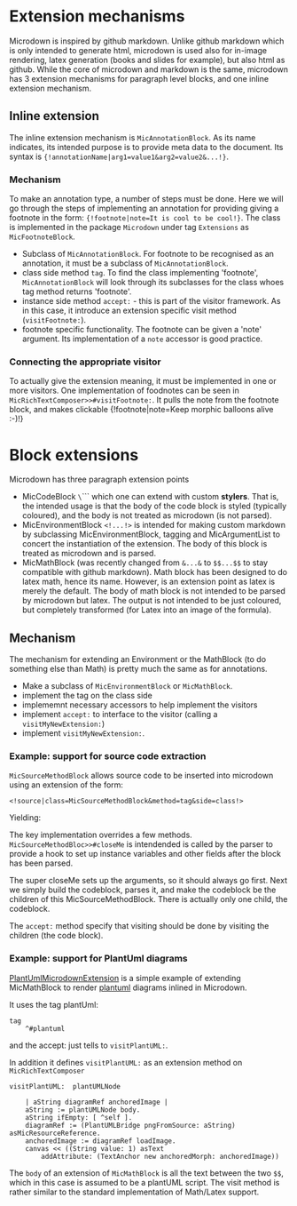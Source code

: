 # Extension mechanismsMicrodown  is inspired by github markdown. Unlike github markdown which is only intended to generate html, microdown is used also for in-image rendering, latex generation (books and slides for example), but also html as github. While the core of microdown and markdown is the same, microdown has 3 extension mechanisms for paragraph level blocks, and one inline extension mechanism.## Inline extensionThe inline extension mechanism is  `MicAnnotationBlock`. As its name indicates, its intended purpose is to provide meta data to the document. Its syntax is `{!annotationName|arg1=value1&arg2=value2&...!}`. ### MechanismTo make an annotation type, a number of steps must be done. Here we will go through the steps of implementing an annotation for providing giving a footnote in the form: `{!footnote|note=It is cool to be cool!}`.  The class is implemented in the package `Microdown` under tag `Extensions` as `MicFootnoteBlock`.- Subclass of `MicAnnotationBlock`. For footnote to be recognised as an annotation, it must be a subclass of `MicAnnotationBlock`.- class side method `tag`.  To find the class implementing 'footnote', `MicAnnotationBlock` will look through its subclasses for the class whoes tag method returns 'footnote'. - instance side method `accept:` - this is part of the visitor framework. As in this case, it introduce an extension specific visit method (`visitFootnote:`). - footnote specific functionality. The footnote can be given a 'note' argument. Its implementation of a `note` accessor is good practice.### Connecting the appropriate visitorTo actually give the extension meaning, it must be implemented in one or more visitors. One implementation of foodnotes can be seen in `MicRichTextComposer>>#visitFootnote:`. It pulls the note from the footnote block, and makes clickable {!footnote|note=Keep morphic balloons alive :-)!}# Block extensionsMicrodown has three paragraph extension points- MicCodeBlock `\`\`\`` which one can extend with custom **stylers**. That is, the intended usage is that the body of the code block is styled (typically coloured), and the body is not treated as microdown (is not parsed).- MicEnvironmentBlock `<!...!>` is intended for making custom markdown by subclassing MicEnvironmentBlock, tagging and MicArgumentList to concert the instantiation of the extension. The body of this block is treated as microdown and is parsed.- MicMathBlock (was recently changed from `&...&` to `$$...$$` to stay compatible with github markdown). Math block has been designed to do latex math, hence its name. However, is an extension point as latex is merely the default. The body of math block is not intended to be parsed by microdown but latex. The output is not intended to be just coloured, but completely transformed (for Latex into an image of the formula).## MechanismThe mechanism for extending an Environment or the MathBlock (to do something else than Math) is pretty much the same as for annotations. - Make a subclass of `MicEnvironmentBlock` or `MicMathBlock`.- implement the tag on the class side- implememnt necessary accessors to help implement the visitors- implement `accept:` to interface to the visitor (calling a `visitMyNewExtension:`)- implement `visitMyNewExtension:`.### Example: support for source code extraction`MicSourceMethodBlock` allows source code to be inserted into microdown using an extension of the form:```text<!source|class=MicSourceMethodBlock&method=tag&side=class!>```Yielding:<!source|class=MicSourceMethodBlock&method=tag&side=class!>The key implementation overrides a few methods. `MicSourceMethodBloc>>#closeMe` is intendended is called by the parser to provide a hook to set up instance variables and other fields after the block has been parsed.<!source|class=MicSourceMethodBlock&method=closeMe!>The super closeMe sets up the arguments, so it should always go first. Next we simply build the codeblock, parses it, and make the codeblock be the children of this MicSourceMethodBlock. There is actually only one child, the codeblock.The `accept:` method specify that visiting should be done by visiting the children (the code block).<!source|class=MicSourceMethodBlock&method=accept:!>### Example: support for PlantUml diagrams[PlantUmlMicrodownExtension](https://github.com/kasperosterbye/PlantUmlMicrodownExtension) is a simple example of extending MicMathBlock to render [plantuml](https://plantuml.com) diagrams inlined in Microdown.It uses the tag plantUml:```Methodtag 	^#plantuml```and the accept: just tells to `visitPlantUML:`.In addition it defines `visitPlantUML:` as an extension method on `MicRichTextComposer````MethodvisitPlantUML:  plantUMLNode 	| aString diagramRef anchoredImage |	aString := plantUMLNode body.	aString ifEmpty: [ ^self ].	diagramRef := (PlantUMLBridge pngFromSource: aString) asMicResourceReference.	anchoredImage := diagramRef loadImage.	canvas << ((String value: 1) asText		addAttribute: (TextAnchor new anchoredMorph: anchoredImage))```The `body` of an extension of `MicMathBlock` is all the text between the two `$$`, which in this case is assumed to be a plantUML script. The visit method is rather similar to the standard implementation of Math/Latex support.